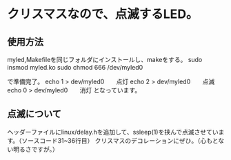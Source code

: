 # クリスマスなので、点滅するLED。

## 使用方法

myled,Makefileを同じフォルダにインストールし、makeをする。
sudo insmod myled.ko
sudo chmod 666 /dev/myled0

で準備完了。
echo 1 > dev/myled0　　点灯
echo 2 > dev/myled0　　点滅
echo 0 > dev/myled0　　消灯
となっています。

## 点滅について

ヘッダーファイルにlinux/delay.hを追加して、ssleep(1)を挟んで点滅させています。（ソースコード31~36行目）
クリスマスのデコレーションにぜひ。（心もとない明るさですが。）
